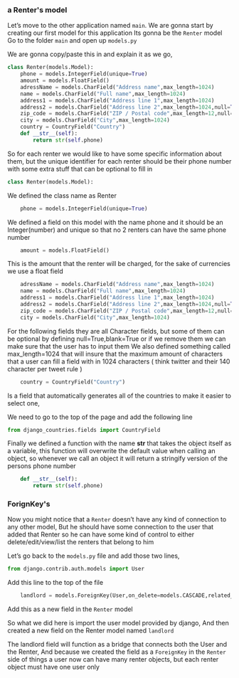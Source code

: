 ### a Renter's model

Let’s move to the other application named `main`.
We are gonna start by creating our first model for this application Its gonna be the `Renter` model
Go to the folder `main` and open up `models.py`

We are gonna copy/paste this in and explain it as we go,

```python
class Renter(models.Model):
    phone = models.IntegerField(unique=True)
    amount = models.FloatField()
    adressName = models.CharField("Address name",max_length=1024)
    name = models.CharField("Full name",max_length=1024)
    address1 = models.CharField("Address line 1",max_length=1024)
    address2 = models.CharField("Address line 2",max_length=1024,null=True,blank=True)
    zip_code = models.CharField("ZIP / Postal code",max_length=12,null=True,blank=True)
    city = models.CharField("City",max_length=1024)
    country = CountryField("Country")
    def __str__(self):
        return str(self.phone)
```

So for each renter we would like to have some specific information about them, but the unique identifier for each renter should be their phone number with some extra stuff that can be optional to fill in

```python
class Renter(models.Model):
```

We defined the class name as Renter

```python
    phone = models.IntegerField(unique=True)
```

We defined a field on this model with the name phone and it should be an Integer(number) and unique so that no 2 renters can have the same phone number

```python
    amount = models.FloatField()
```

This is the amount that the renter will be charged, for the sake of currencies we use a float field

```python
    adressName = models.CharField("Address name",max_length=1024)
    name = models.CharField("Full name",max_length=1024)
    address1 = models.CharField("Address line 1",max_length=1024)
    address2 = models.CharField("Address line 2",max_length=1024,null=True,blank=True)
    zip_code = models.CharField("ZIP / Postal code",max_length=12,null=True,blank=True)
    city = models.CharField("City",max_length=1024)
```

For the following fields they are all Character fields, but some of them can be optional by defining null=True,blank=True or if we remove them we can make sure that the user has to input them
We also defined something called max_length=1024 that will insure that the maximum amount of characters that a user can fill a field with in 1024 characters ( think twitter and their 140 character per tweet rule )

```python
    country = CountryField("Country")
```

Is a field that automatically generates all of the countries to make it easier to select one,

We need to go to the top of the page and add the following line

```python
from django_countries.fields import CountryField
```

Finally we defined a function with the name **str** that takes the object itself as a variable, this function will overwrite the default value when calling an object, so whenever we call an object it will return a stringify version of the persons phone number

```python
    def __str__(self):
        return str(self.phone)
```

### ForignKey's

Now you might notice that a `Renter` doesn’t have any kind of connection to any other model, But he should have some connection to the user that added that Renter so he can have some kind of control to either delete/edit/view/list the renters that belong to him

Let’s go back to the `models.py` file and add those two lines,

```python
from django.contrib.auth.models import User
```

Add this line to the top of the file

```python
    landlord = models.ForeignKey(User,on_delete=models.CASCADE,related_name="landlord")
```

Add this as a new field in the `Renter` model

So what we did here is import the user model provided by django, And then created a new field on the Renter model named `landlord`

The landlord field will function as a bridge that connects both the User and the Renter, And because we created the field as a `ForeignKey` in the `Renter` side of things a user now can have many renter objects, but each renter object must have one user only
